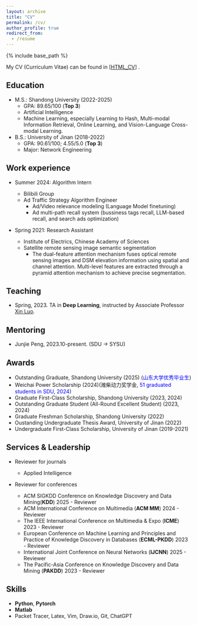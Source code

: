 ```yaml
---
layout: archive
title: "CV"
permalink: /cv/
author_profile: true
redirect_from:
  - /resume
---
```


{% include base_path %}

<!-- * CV (Curriculum Vitae) can be found in [[new_CV](../ownhtml/Curriculum_Vitae_Chongyu_Zhang.pdf)] [[old_digital_CV](../ownhtml/cv_html_page.html)]. -->

My CV (Curriculum Vitae) can be found in [[HTML_CV](../ownhtml/cv_html_page.html)] .


Education
------
* M.S.: Shandong University (2022-2025)
  * GPA: 89.65/100 (<strong>Top 3</strong>)
  * Artificial Intelligence
  * Machine Learning, especially Learning to Hash, Multi-modal Information Retrieval, Online Learning, and Vision-Language Cross-modal Learning.
* B.S.: University of Jinan (2018-2022)
  * GPA: 90.61/100; 4.55/5.0 (<strong>Top 3</strong>)
  * Major: Network Engineering



Work experience
------
* Summer 2024: Algorithm Intern
  * Bilibili Group
  * Ad Traffic Strategy Algorithm Engineer
    * Ad/Video relevance modeling (Language Model finetuning)
    * Ad multi-path recall system (bussiness tags recall, LLM-based recall, and search ads optimization)

* Spring 2021: Research Assistant
  * Institute of Electrics, Chinese Academy of Sciences
  * Satellite remote sensing image semantic segmentation
    * The dual-feature attention mechanism fuses optical remote sensing images and DSM elevation information using spatial and channel attention. Multi-level features are extracted through a pyramid attention mechanism to achieve precise segmentation.



Teaching
------

* Spring, 2023. TA in **Deep Learning**, instructed by Associate Professor <a href="https://faculty.sdu.edu.cn/luoxin/zh_CN/index.htm">Xin Luo</a>. 


Mentoring
------
* Junjie Peng, 2023.10-present. (SDU -> SYSU)

Awards
------
* Outstanding Graduate, Shandong University (2025) (<span style="color: blue;">山东大学优秀毕业生</span>)
* Weichai Power Scholarship (2024)(潍柴动力奖学金, <span style="color: blue;">51 graduated students in SDU, 2024</span>)
* Graduate First-Class Scholarship, Shandong University (2023, 2024)
* Outstanding Graduate Student (All-Round Excellent Student) (2023, 2024)
* Graduate Freshman Scholarship, Shandong University (2022)
* Oustanding Undergraduate Thesis Award, University of Jinan (2022)
* Undergraduate First-Class Scholarship, University of Jinan (2019-2021)


Services & Leadership
------
* Reviewer for journals
  * Applied Intelligence


* Reviewer for conferences
  * ACM SIGKDD Conference on Knowledge Discovery and Data Mining(**KDD**) 2025 - Reviewer
  * ACM International Conference on Multimedia (**ACM MM**) 2024 - Reviewer
  * The IEEE International Conference on Multimedia & Expo (**ICME**) 2023 - Reviewer
  * European Conference on Machine Learning and Principles and Practice of Knowledge Discovery in Databases (**ECML-PKDD**) 2023 - Reviewer
  * International Joint Conference on Neural Networks (**IJCNN**) 2025 - Reviewer
  * The Pacific-Asia Conference on Knowledge Discovery and Data Mining (**PAKDD**) 2023 - Reviewer



Skills
------
* **Python**, **Pytorch**
* **Matlab**
* Packet Tracer, Latex, Vim, Draw.io, Git, ChatGPT

